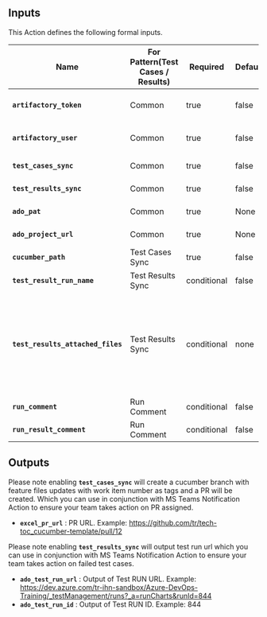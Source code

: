 ## Inputs

This Action defines the following formal inputs.

| Name | For Pattern(Test Cases / Results) | Required | Default | Description
|-|-|-|-|-|
| **`artifactory_token`**  | Common | true | false | JFROG Artifactory Token is mandatory since SpecSync license is been stored in JFrog Securely.
| **`artifactory_user`**  | Common | true | false | JFROG Artifactory User is mandatory since SpecSync license is been stored in JFrog Securely.
| **`test_cases_sync`**  | Common | true | false | True to enable Test Case Sync. False to disable.
| **`test_results_sync`**  | Common | true | false | True to enable TRX Test Results Sync. False to disable.
| **`ado_pat`**  | Common | true | None | ADO PAT Token. Example ${{ secrets.ADO_PAT }}
| **`ado_project_url`**  | Common | true | None | ADO ORG URL. example https://dev.azure.com/ORG/PROJECT
| **`cucumber_path`**  | Test Cases Sync | true | false | Provide path to folder where features are present.
| **`test_result_run_name`**  | Test Results Sync | conditional | false | GH-Actions-${{ github.run_id }}-${{ env.ENV }} Environment
| **`test_results_attached_files`**  | Test Results Sync | conditional | none | Semicolon separated list of file paths that should be attached to the test run additionally. (e.g. error1.png;error2.log) Wildcards are currently not supported. if you don't specify this then only test result file will be attached. This in turn you need to configure in your Selenium4, WebDriverIO or Playwright so it can output images with that name. 
| **`run_comment`**  | Run Comment | conditional | false | Could provide GitHub Pages URL where your test results are hosted.
| **`run_result_comment`**  | Run Comment | conditional | false | Could provide GitHub Pages URL where your test results are hosted.
## Outputs

Please note enabling **`test_cases_sync`** will create a cucumber branch with feature files updates with work item number as tags and a PR will be created. Which you can use in conjunction with MS Teams Notification Action to ensure your team takes action on PR assigned.

-  **`excel_pr_url`** : PR URL. Example: https://github.com/tr/tech-toc_cucumber-template/pull/12

Please note enabling **`test_results_sync`** will output test run url which you can use in conjunction with MS Teams Notification Action to ensure your team takes action on failed test cases.

-  **`ado_test_run_url`** : Output of Test RUN URL. Example: https://dev.azure.com/tr-ihn-sandbox/Azure-DevOps-Training/_testManagement/runs?_a=runCharts&runId=844
-  **`ado_test_run_id`** : Output of Test RUN ID. Example: 844